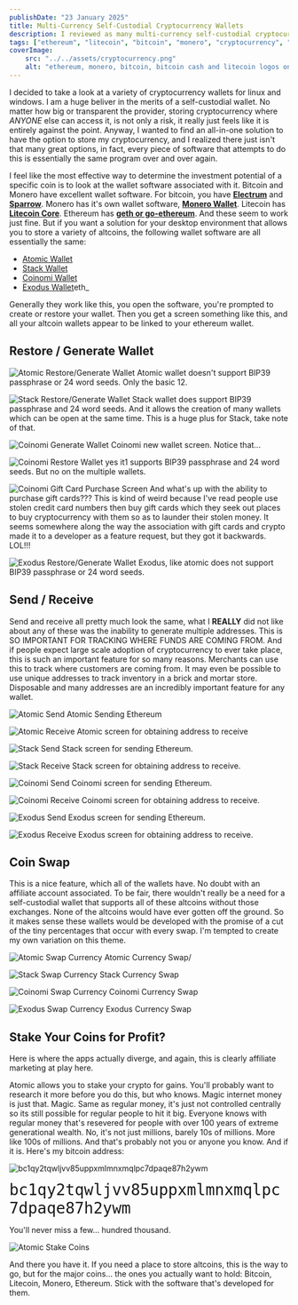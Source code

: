 ```yaml
---
publishDate: "23 January 2025"
title: Multi-Currency Self-Custodial Cryptocurrency Wallets 
description: I reviewed as many multi-currency self-custodial cryptocurrency wallets for desktop and found a pattern
tags: ["ethereum", "litecoin", "bitcoin", "monero", "cryptocurrency", "linux", "windows"]
coverImage:
    src: "../../assets/cryptocurrency.png"
    alt: "ethereum, monero, bitcoin, bitcoin cash and litecoin logos on a blue background with a question mark and a dollar sign to represent the confusion many have when trying to understand cryptocurrency, specifically all the different types and wallets."
---
```


I decided to take a look at a variety of cryptocurrency wallets for linux and windows. I am a huge beliver in the merits of a self-custodial wallet. No matter how big or transparent the provider, storing cryptocurrency where *ANYONE* else can access it, is not only a risk, it really just feels like it is entirely against the point. Anyway, I wanted to find an all-in-one solution to have the option to store my cryptocurrency, and I realized there just isn't that many great options, in fact, every piece of software that attempts to do this is essentially the same program over and over again. 

I feel like the most effective way to determine the investment potential of a specific coin is to look at the wallet software associated with it. 
Bitcoin and Monero have excellent wallet software. For bitcoin, you have **[Electrum](https://electrum.org)** and **[Sparrow](https://sparrowwallet.com/)**. Monero has it's own wallet software, **[Monero Wallet](https://getmonero.org/)**. Litecoin has **[Litecoin Core](https://litecoin.com/projects/core)**. Ethereum has **[geth or go-ethereum](https://geth.ethereum.org/)**. And these seem to work just fine. But if you want a solution for your desktop environment that allows you to store a variety of altcoins, the following wallet software are all essentially the same: 

- [Atomic Wallet](https://atomicwallet.io/)
- [Stack Wallet](https://stackwallet.com/)
- [Coinomi Wallet](https://www.coinomi.com/en/)
- [Exodus Wallet](https://www.exodus.com/)eth_

Generally they work like this, you open the software, you're prompted to create or restore your wallet. Then you get a screen something like this, and all your altcoin wallets appear to be linked to your ethereum wallet. 

## Restore / Generate Wallet

![Atomic Restore/Generate Wallet](/images/crypto-wallets/atomic_restore.png)
Atomic wallet doesn't support BIP39 passphrase or 24 word seeds. Only the basic 12.

![Stack Restore/Generate Wallet](/images/crypto-wallets/stack_restore.png)
Stack wallet does support BIP39 passphrase and 24 word seeds. And it allows the creation of many wallets which can be open at the same time. This is a huge plus for Stack, take note of that.

![Coinomi Generate Wallet](/images/crypto-wallets/coinomi_new_wallet_24.png)
Coinomi new wallet screen. Notice that...

![Coinomi Restore Wallet](/images/crypto-wallets/coinomi_restore.png)
yes it1 supports BIP39 passphrase and 24 word seeds. But no on the multiple wallets. 

![Coinomi Gift Card Purchase Screen](/images/crypto-wallets/coinomi_got_it_backwards.png)
And what's up with the ability to purchase gift cards??? This is kind of weird because I've read people use stolen credit card numbers then buy gift cards which they seek out places to buy cryptocurrency with them so as to launder their stolen money. It seems somewhere along the way the association with gift cards and crypto made it to a developer as a feature request, but they got it backwards. LOL!!!

![Exodus Restore/Generate Wallet](/images/crypto-wallets/exodus_restore.png)
Exodus, like atomic does not support BIP39 passphrase or 24 word seeds.

## Send / Receive

Send and receive all pretty much look the same, what I **REALLY** did not like about any of these was the inability to generate multiple addresses. This is SO IMPORTANT FOR TRACKING WHERE FUNDS ARE COMING FROM. And if people expect large scale adoption of cryptocurrency to ever take place, this is such an important feature for so many reasons. Merchants can use this to track where customers are coming from. It may even be possible to use unique addresses to track inventory in a brick and mortar store. Disposable and many addresses are an incredibly important feature for any wallet. 

![Atomic Send](/images/crypto-wallets/atomic_send_eth_screen.png)
Atomic Sending Ethereum

![Atomic Receive](/images/crypto-wallets/atomic_recv_eth_screen.png)
Atomic screen for obtaining address to receive 

![Stack Send](/images/crypto-wallets/stack_send_eth_screen.png)
Stack screen for sending Ethereum.

![Stack Receive](/images/crypto-wallets/stack_recv_eth_screen.png)
Stack screen for obtaining address to receive.

![Coinomi Send](/images/crypto-wallets/coinomi_send_eth_screen.png)
Coinomi screen for sending Ethereum.  

![Coinomi Receive](/images/crypto-wallets/coinomi_recv_eth_screen.png)
Coinomi screen for obtaining address to receive.

![Exodus Send](/images/crypto-wallets/exodus_sendeth_screen.png)
Exodus screen for sending Ethereum.  

![Exodus Receive](/images/crypto-wallets/exodus_recveth_screen.png)
Exodus screen for obtaining address to receive.

## Coin Swap
This is a nice feature, which all of the wallets have. No doubt with an affiliate account associated. To be fair, there wouldn't really be a need for a self-custodial wallet that supports all of these altcoins without those exchanges. None of the altcoins would have ever gotten off the ground. So it makes sense these wallets would be developed with the promise of a cut of the tiny percentages that occur with every swap. I'm tempted to create my own variation on this theme. 

![Atomic Swap Currency](/images/crypto-wallets/atomic_swap_screen.png)
Atomic Currency Swap/

![Stack Swap Currency](/images/crypto-wallets/stack_swap.png)
Stack Currency Swap

![Coinomi Swap Currency](/images/crypto-wallets/coinomi_swap_screen.png)
Coinomi Currency Swap

![Exodus Swap Currency](/images/crypto-wallets/exodus_swap_screen.png)
Exodus Currency Swap


## Stake Your Coins for Profit?
Here is where the apps actually diverge, and again, this is clearly affiliate marketing at play here. 

Atomic allows you to stake your crypto for gains. You'll probably want to research it more before you do this, but who knows. Magic internet money is just that. Magic. Same as regular money, it's just not controlled centrally so its still possible for regular people to hit it big. Everyone knows with regular money that's resevered for people with over 100 years of extreme generational wealth. No, it's not just millions, barely 10s of millions. More like 100s of millions. And that's probably not you or anyone you know. And if it is. Here's my bitcoin address: 

![bc1qy2tqwljvv85uppxmlmnxmqlpc7dpaqe87h2ywm](/images/crypto-wallets/bitcoin-address.png)

<span style="font-size:2em; font-family:monospace;">bc1qy2tqwljvv85uppxmlmnxmqlpc7dpaqe87h2ywm</span>

You'll never miss a few... hundred thousand.  

![Atomic Stake Coins](/images/crypto-wallets/atomic_stake_coins_for_percent_per_year.png)


And there you have it. If you need a place to store altcoins, this is the way to go, but for the major coins... the ones you actually want to hold: Bitcoin, Litecoin, Monero, Ethereum. Stick with the software that's developed for them. 







